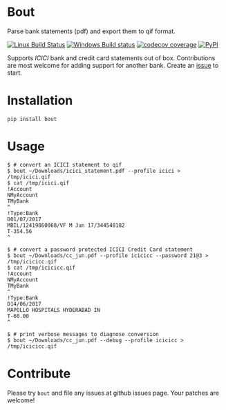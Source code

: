 # Bout
Parse bank statements (pdf) and export them to qif format.

[![Linux Build Status](https://img.shields.io/travis/codito/bout.svg)](https://travis-ci.org/codito/bout)
[![Windows Build status](https://img.shields.io/appveyor/ci/codito/bout.svg)](https://ci.appveyor.com/project/codito/bout)
[![codecov coverage](https://img.shields.io/codecov/c/github/codito/bout.svg)](http://codecov.io/github/codito/bout?branch=master)
[![PyPI](https://img.shields.io/pypi/v/bout.svg)](https://pypi.python.org/pypi/bout)

Supports *ICICI* bank and credit card statements out of box. Contributions are
most welcome for adding support for another bank. Create an
[issue](https://github.com/codito/bout/issues/new) to start.

# Installation

    pip install bout

# Usage

    $ # convert an ICICI statement to qif
    $ bout ~/Downloads/icici_statement.pdf --profile icici > /tmp/icici.qif
    $ cat /tmp/icici.qif
    !Account
    NMyAccount
    TMyBank
    ^
    !Type:Bank
    D01/07/2017
    MBIL/12419860068/VF M Jun 17/344548182
    T-354.56
    ^

    $ # convert a password protected ICICI Credit Card statement
    $ bout ~/Downloads/cc_jun.pdf --profile icicicc --password 21@3 > /tmp/icicicc.qif
    $ cat /tmp/icicicc.qif
    !Account
    NMyAccount
    TMyBank
    ^
    !Type:Bank
    D14/06/2017
    MAPOLLO HOSPITALS HYDERABAD IN
    T-60.00
    ^

    $ # print verbose messages to diagnose conversion
    $ bout ~/Downloads/cc_jun.pdf --debug --profile icicicc > /tmp/icicicc.qif

# Contribute
Please try `bout` and file any issues at github issues page. Your patches are
welcome!

